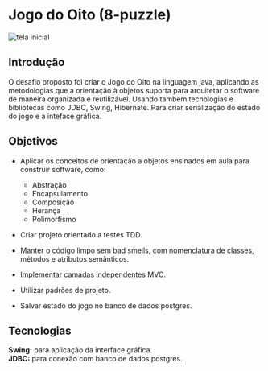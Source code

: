 # Jogo do Oito (8-puzzle)

![tela inicial](./tela.png)

## Introdução
O desafio proposto foi criar o Jogo do Oito na linguagem java, aplicando as metodologias que a orientação à objetos suporta para arquitetar o software de maneira organizada e reutilizável. Usando também tecnologias e bibliotecas como JDBC, Swing, Hibernate. Para criar serialização do estado do jogo e a inteface gráfica.

## Objetivos

- Aplicar os conceitos de orientação a objetos ensinados em aula para construir software, como:
  - Abstração
  - Encapsulamento
  - Composição
  - Herança
  - Polimorfismo

- Criar projeto orientado a testes TDD.
- Manter o código limpo sem bad smells, com nomenclatura de classes, métodos e atributos semânticos.
- Implementar camadas independentes MVC.
- Utilizar padrões de projeto.
- Salvar estado do jogo no banco de dados postgres.

## Tecnologias
**Swing:** para aplicação da interface gráfica.  
**JDBC:** para conexão com banco de dados postgres.